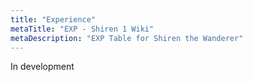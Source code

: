 ```yaml
---
title: "Experience"
metaTitle: "EXP - Shiren 1 Wiki"
metaDescription: "EXP Table for Shiren the Wanderer"
---
```


In development
